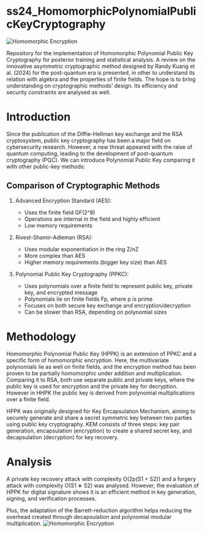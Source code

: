# ss24_HomomorphicPolynomialPublicKeyCryptography
![Homomorphic Encryption](images/introduction.jpg)

Repository for the implementation of Homomorphic Polynomial Public Key Cryptography for posterior training and statistical analysis.
A review on the innovative asymmetric cryptographic method designed by Randy Kuang et al. (2024) for the post-quantum era is presented, in other to understand its relation with algebra and the properties of finite
fields. The hope is to bring understanding on cryptographic methods’ design. Its efficiency and security constraints are analysed as well.

# Introduction
Since the publication of the Diffie-Hellman key exchange and the RSA cryptosystem, public key cryptography has been a major field on cybersecurity research. However, a new threat appeared with the raise of quantum
computing, leading to the development of post-quantum cryptography (PQC). We can introduce Polynomial Public Key comparing it with other public-key methods: 

## Comparison of Cryptographic Methods
1. Advanced Encryption Standard (AES):
   - Uses the finite field GF(2^8)
   - Operations are internal in the field and highly efficient
   - Low memory requirements

2. Rivest-Shamir-Adleman (RSA):
   - Uses modular exponentiation in the ring Z/nZ
   - More complex than AES
   - Higher memory requirements (bigger key size) than AES

3. Polynomial Public Key Cryptography (PPKC):
   - Uses polynomials over a finite field to represent public key, private key, and encrypted message
   - Polynomials lie on finite fields Fp, where p is prime
   - Focuses on both secure key exchange and encryption/decryption
   - Can be slower than RSA, depending on polynomial sizes

# Methodology
Homomorphic Polynomial Public Key (HPPK) is an extension of PPKC and a specific form of homomorphic encryption. Here, the multivariate polynomials lie as well on finite fields, and the encryption method has
been proven to be partially homomorphic under addition and multiplication.
Comparing it to RSA, both use separate public and private keys, where the public key is used for encryption and the private key for decryption. However in HHPK the public key is derived from polynomial
multiplications over a finite field.

HPPK was originally designed for Key Encapsulation Mechanism, aiming to securely generate and share a secret symmetric key between two parties using public key cryptography. KEM consists of three steps: key
pair generation, encapsulation (encryption) to create a shared secret key, and decapsulation (decryption) for key recovery. 

# Analysis
A private key recovery attack with complexity O(2p(S1 + S2)) and a forgery attack with complexity O(S1 ∗ S2) was analysed. However, the evaluation of HPPK for digital signature shows it is an efficient method in key generation, signing, and verification processes. 

Plus, the adaptation of the Barrett-reduction algorithm helps reducing the overhead created through decapsulation and polynomial modular multiplication.
![Homomorphic Encryption](images/barrett.jpg)
